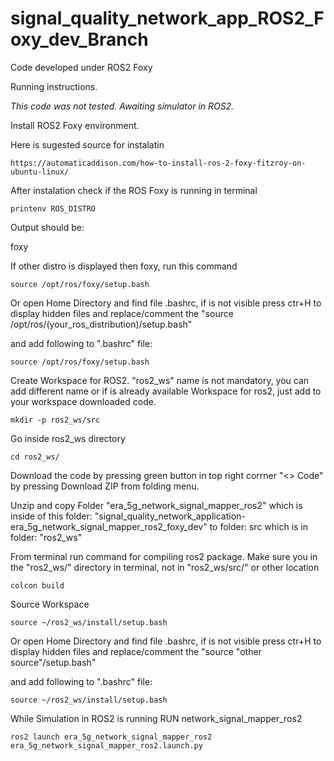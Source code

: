 # signal_quality_network_app_ROS2_Foxy_dev_Branch
Code developed  under ROS2 Foxy


Running instructions.

*This code was not tested. Awaiting simulator in ROS2.*


Install ROS2 Foxy environment.

Here is sugested source for instalatin 
```
https://automaticaddison.com/how-to-install-ros-2-foxy-fitzroy-on-ubuntu-linux/
```


After instalation check if the ROS Foxy is running in terminal
```
printenv ROS_DISTRO
```

Output should be: 

foxy

If other distro is displayed then foxy, run this command
```
source /opt/ros/foxy/setup.bash
```

Or open Home Directory and find file .bashrc, if is not visible press ctr+H to display hidden files
and replace/comment the 
"source /opt/ros/(your_ros_distribution)/setup.bash"

and add following to ".bashrc" file:
```
source /opt/ros/foxy/setup.bash
```


Create Workspace for ROS2. "ros2_ws" name is not mandatory, you can add different name or if is already available Workspace for ros2, just add to your workspace downloaded code.
```
mkdir -p ros2_ws/src
```

Go inside ros2_ws directory
```
cd ros2_ws/
```


Download the code by pressing green button in top right corrner "<> Code" by pressing Download ZIP from folding menu.

Unzip and copy Folder "era_5g_network_signal_mapper_ros2" 
which is inside of this folder: "signal_quality_network_application-era_5g_network_signal_mapper_ros2_foxy_dev"
to folder: src which is in folder: "ros2_ws"


From terminal run command for compiling ros2 package.
Make sure you in the "ros2_ws/" directory in terminal, not in "ros2_ws/src/" or other location
```
colcon build
```
Source Workspace
```
source ~/ros2_ws/install/setup.bash
```

Or open Home Directory and find file .bashrc, if is not visible press ctr+H to display hidden files
and replace/comment the 
"source "other source"/setup.bash"

and add following to ".bashrc" file:
```
source ~/ros2_ws/install/setup.bash
```

While Simulation in ROS2 is running RUN network_signal_mapper_ros2
```
ros2 launch era_5g_network_signal_mapper_ros2 era_5g_network_signal_mapper_ros2.launch.py
```

